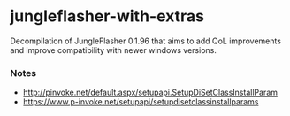 # jungleflasher-with-extras
 Decompilation of JungleFlasher 0.1.96 that aims to add QoL improvements and improve compatibility with newer windows versions.

 ### Notes
 
- http://pinvoke.net/default.aspx/setupapi.SetupDiSetClassInstallParam
- https://www.p-invoke.net/setupapi/setupdisetclassinstallparams